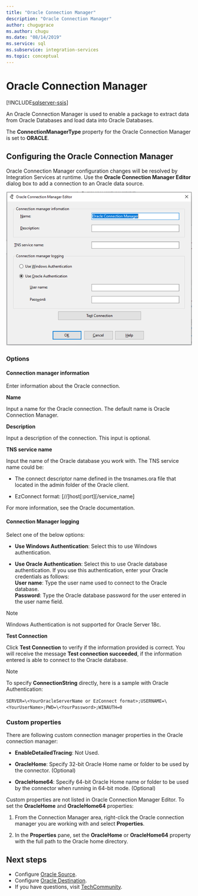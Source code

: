 ```yaml
---
title: "Oracle Connection Manager"
description: "Oracle Connection Manager"
author: chugugrace
ms.author: chugu
ms.date: "08/14/2019"
ms.service: sql
ms.subservice: integration-services
ms.topic: conceptual
---
```

# Oracle Connection Manager

[!INCLUDE[sqlserver-ssis](../../includes/applies-to-version/sqlserver-ssis.md)]

An Oracle Connection Manager is used to enable a package to extract data from Oracle Databases and load data into Oracle Databases.

The **ConnectionManagerType** property for the Oracle Connection Manager is set to **ORACLE**.

## Configuring the Oracle Connection Manager

Oracle Connection Manager configuration changes will be resolved  by Integration Services at runtime. Use the **Oracle Connection Manager Editor** dialog box to add a connection to an Oracle data source.

![Connection Manager](media/oracle-connection-manager.png)

### Options

#### Connection manager information

Enter information about the Oracle connection.

**Name**

Input a name for the Oracle connection. The default name is Oracle Connection Manager. 

**Description** 

Input a description of the connection. This input is optional.

**TNS service name**

Input the name of the Oracle database you work with. The TNS service name could be:

- The connect descriptor name defined in the tnsnames.ora file that located in the admin folder of the Oracle client.

- EzConnect format: [//]host[:port][/service_name]

For more information, see the Oracle documentation.

#### Connection Manager logging

Select one of the below options:

- **Use Windows Authentication**: Select this to use Windows authentication.

- **Use Oracle Authentication**: Select this to use Oracle database authentication. If you use this authentication, enter your Oracle credentials as follows:  
	**User name**: Type the user name used to connect to the Oracle database.  
	**Password**: Type the Oracle database password for the user entered in the user name field.

> [!NOTE]
>
>Windows Authentication is not supported for Oracle Server 18c.

**Test Connection**

Click **Test Connection** to verify if the information provided is correct. You will receive the message **Test connection succeeded**, if the information entered is able to connect to the Oracle database.

> [!NOTE]
>
> To specify **ConnectionString** directly, here is a sample with Oracle Authentication:
>
> `SERVER=\<YourOracleServerName or EzConnect format>;USERNAME=\<YourUserName>;PWD=\<YourPassword>;WINAUTH=0`

### Custom properties

There are following custom connection manager properties in the Oracle connection manager:

- **EnableDetailedTracing**: Not Used.

- **OracleHome**: Specify 32-bit Oracle Home name or folder to be used by the connector. (Optional)

- **OracleHome64**: Specify 64-bit Oracle Home name or folder to be used by the connector when running in 64-bit mode. (Optional)

Custom properties are not listed in Oracle Connection Manager Editor. To set the **OracleHome** and **OracleHome64** properties:

1. From the Connection Manager area, right-click the Oracle connection manager you are working with and select **Properties**.

2. In the **Properties** pane, set the **OracleHome** or **OracleHome64** property with the full path to the Oracle home directory.


## Next steps

- Configure [Oracle Source](oracle-source.md).
- Configure [Oracle Destination](oracle-destination.md).
- If you have questions, visit [TechCommunity](https://aka.ms/AA5u35j).

